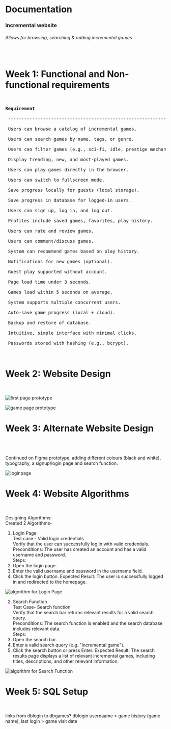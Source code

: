 <!-- starting on incremental game search website -->
<!-- changed idea from chatbot (no chatbot code so unable to produce) -->
<!-- planning start - -->
<!-- search function -->
<!-- redirect function -->
<!-- add game function -->

<h1>Documentation<br></h1>

<h3>Incremental website<br></h3>
<h6>Allows for browsing, searching & adding incremental games</h6><br>



<h1><b>Week 1: Functional and Non-functional requirements</b></h1><br>
<pre><b>Requirement</b>                                                       | <b>Type</b>           |<br>
 ---------------------------------------------------------------- | -------------- |<br>
 Users can browse a catalog of incremental games.                 | Functional     |<br>
 Users can search games by name, tags, or genre.                  | Functional     |<br>
 Users can filter games (e.g., sci-fi, idle, prestige mechanics). | Functional     |<br>
 Display trending, new, and most-played games.                    | Functional     |<br>
 Users can play games directly in the browser.                    | Functional     |<br>
 Users can switch to fullscreen mode.                             | Functional     |<br>
 Save progress locally for guests (local storage).                | Functional     |<br>
 Save progress in database for logged-in users.                   | Functional     |<br>
 Users can sign up, log in, and log out.                          | Functional     |<br>
 Profiles include saved games, favorites, play history.           | Functional     |<br>
 Users can rate and review games.                                 | Functional     |<br>
 Users can comment/discuss games.                                 | Functional     |<br>
 System can recommend games based on play history.                | Functional     |<br>
 Notifications for new games (optional).                          | Functional     |<br>
 Guest play supported without account.                            | Functional     |<br>
 Page load time under 3 seconds.                                  | Non-Functional |<br>
 Games load within 5 seconds on average.                          | Non-Functional |<br>
 System supports multiple concurrent users.                       | Non-Functional |<br>
 Auto-save game progress (local + cloud).                         | Non-Functional |<br>
 Backup and restore of database.                                  | Non-Functional |<br>
 Intuitive, simple interface with minimal clicks.                 | Non-Functional |<br>
 Passwords stored with hashing (e.g., bcrypt).                    | Non-Functional |<br>
<br></pre>
<h1><b>Week 2: Website Design</b></h1><br>

![first page prototype](Images/firstpage.jpg)

![game page prototype](Images/secondpage.jpg)

<h1><b>Week 3: Alternate Website Design</b></h1><br>

<br>Continued on Figma prototype, adding different colours (black and white), typography, a signup/login page and search function. <br>

![loginpage](Images/loginpage.jpg)

<h1><b>Week 4: Website Algorithms</b></h1><br>

 Designing Algorithms:<br>
 Created 2 Algorithms-
<br>
1. Login Page<br>
Test case - Valid login credentials<br>
Verify that the user can successfully log in with valid credentials.<br>
Preconditions: The user has created an account and has a valid username and password.<br>
Steps:
1. Open the login page.
2. Enter the valid username and password in the username field.
3. Click the login button.
Expected Result: The user is successfully logged in and redirected to the homepage.

![algorithm for Login Page](Images/loginalgorithm.jpg)<br>

2. Search Function<br>
Test Case- Search function<br>
Verify that the search bar returns relevant results for a valid search query.<br>
Preconditions: The search function is enabled and the search database includes relevant data.<br>
Steps:
1. Open the search bar.
2. Enter a valid search query (e.g. "incremental game").
3. Click the search button or press Enter.
Expected Result: The search results page displays a list of relevant incremental games, including titles, descriptions, and other relevant information.

![algorithm for Search Function](Images/searchalgorithm.jpg)<br>

<h1><b>Week 5: SQL Setup</b></h1><br>

links from dblogin to dbgames?
dblogin usernaame > game history (game name), last login > game visit date
